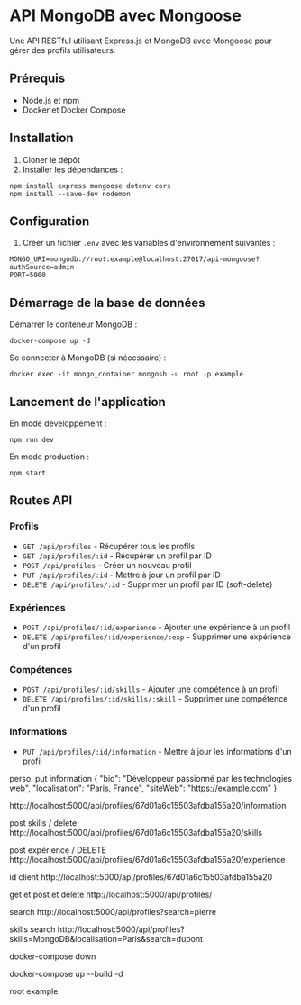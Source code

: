 # API MongoDB avec Mongoose

Une API RESTful utilisant Express.js et MongoDB avec Mongoose pour gérer des profils utilisateurs.

## Prérequis

- Node.js et npm
- Docker et Docker Compose

## Installation

1. Cloner le dépôt
2. Installer les dépendances :
```
npm install express mongoose dotenv cors
npm install --save-dev nodemon
```

## Configuration

1. Créer un fichier `.env` avec les variables d'environnement suivantes :
```
MONGO_URI=mongodb://root:example@localhost:27017/api-mongoose?authSource=admin
PORT=5000
```

## Démarrage de la base de données

Démarrer le conteneur MongoDB :
```
docker-compose up -d
```

Se connecter à MongoDB (si nécessaire) :
```
docker exec -it mongo_container mongosh -u root -p example
```

## Lancement de l'application

En mode développement :
```
npm run dev
```

En mode production :
```
npm start
```

## Routes API

### Profils
- `GET /api/profiles` - Récupérer tous les profils
- `GET /api/profiles/:id` - Récupérer un profil par ID
- `POST /api/profiles` - Créer un nouveau profil
- `PUT /api/profiles/:id` - Mettre à jour un profil par ID
- `DELETE /api/profiles/:id` - Supprimer un profil par ID (soft-delete)

### Expériences
- `POST /api/profiles/:id/experience` - Ajouter une expérience à un profil
- `DELETE /api/profiles/:id/experience/:exp` - Supprimer une expérience d'un profil

### Compétences
- `POST /api/profiles/:id/skills` - Ajouter une compétence à un profil
- `DELETE /api/profiles/:id/skills/:skill` - Supprimer une compétence d'un profil

### Informations
- `PUT /api/profiles/:id/information` - Mettre à jour les informations d'un profil


perso:
put information 
{
  "bio": "Développeur passionné par les technologies web",
  "localisation": "Paris, France",
  "siteWeb": "https://example.com"
}

http://localhost:5000/api/profiles/67d01a6c15503afdba155a20/information


post skills / delete 
http://localhost:5000/api/profiles/67d01a6c15503afdba155a20/skills

post expérience  / DELETE 
http://localhost:5000/api/profiles/67d01a6c15503afdba155a20/experience

id client
http://localhost:5000/api/profiles/67d01a6c15503afdba155a20

get et post et delete
http://localhost:5000/api/profiles/


search
http://localhost:5000/api/profiles?search=pierre

skills search
http://localhost:5000/api/profiles?skills=MongoDB&localisation=Paris&search=dupont




docker-compose down

docker-compose up --build -d 

root example